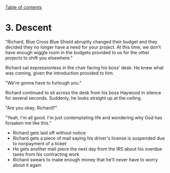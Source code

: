 [Table of contents](./README.md)

# 3. Descent

"Richard, Blue Cross Blue Shield abruptly changed their budget and they decided they no longer have a need for your project. At this time, we don't have enough wiggle room in the budgets provided to us for the other projects to shift you elsewhere."

Richard sat expressionless in the chair facing his boss' desk. He knew what was coming, given the introduction provided to him. 

"We're gonna have to furlough you."

Richard continued to sit across the desk from his boss Haywood in silence for several seconds. Suddenly, he looks straight up at the ceiling. 

"Are you okay, Richard?" 

"Yeah, I'm all good. I'm just contemplating life and wondering why God has forsaken me like this."

* Richard gets laid off without notice
* Richard gets a piece of mail saying his driver's license is suspended due to nonpayment of a ticket
* He gets another mail piece the next day from the IRS about his overdue taxes from his contracting work
* Richard swears to make enough money that he'll never have to worry about it again